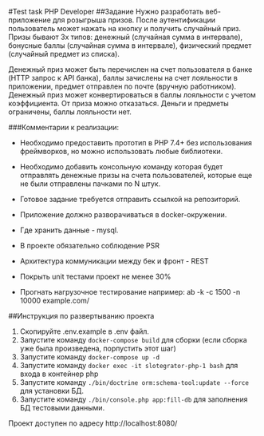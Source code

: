 #Test task PHP Developer
##Задание
Нужно разработать веб-приложение для розыгрыша призов. После аутентификации пользователь может
нажать на кнопку и получить случайный приз. Призы бывают 3х типов: денежный (случайная сумма в
интервале), бонусные баллы (случайная сумма в интервале), физический предмет (случайный предмет из
списка).

Денежный приз может быть перечислен на счет пользователя в банке (HTTP запрос к API банка), баллы
зачислены на счет лояльности в приложении, предмет отправлен по почте (вручную работником).
Денежный приз может конвертироваться в баллы лояльности с учетом коэффициента. От приза можно
отказаться. Деньги и предметы ограничены, баллы лояльности нет.

###Комментарии к реализации:
- Необходимо предоставить прототип в PHP 7.4+ без использования фреймворков, но можно использовать любые
  библиотеки.
- Необходимо добавить консольную команду которая будет отправлять денежные призы на счета пользователей,
  которые еще не были отправлены пачками по N штук.
- Готовое задание требуется отправить ссылкой на репозиторий.
- Приложение должно разворачиваться в docker-окружении.


- Где хранить данные - mysql.
- В проекте обязательно соблюдение PSR
- Архитектура коммуникации между бек и фронт - REST
- Покрыть unit тестами проект не менее 30%
- Прогнать нагрузочное тестирование например: ab -k -c 1500 -n 10000 example.com/


##Инструкция по развертыванию проекта
1. Скопируйте .env.example в .env файл.
2. Запустите команду ```docker-compose build``` для сборки (если сборка уже была произведена, порпустить этот шаг)
3. Запустите команду ```docker-compose up -d```
4. Запустите команду ```docker exec -it slotegrator-php-1 bash``` для входа в контейнер php
5. Запустите команду ```./bin/doctrine orm:schema-tool:update --force``` для установки БД.
6. Запустите команду ```./bin/console.php app:fill-db``` для заполнения БД тестовыми данными.

Проект доступен по адресу http://localhost:8080/